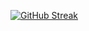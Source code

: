 [![GitHub Streak](https://streak-stats.demolab.com?user=agkurt&theme=aura-dark&hide_border=true)](https://git.io/streak-stats)
